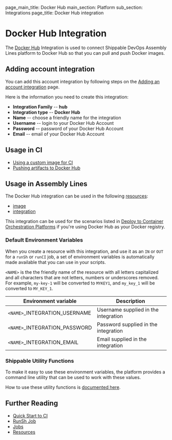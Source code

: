 page_main_title: Docker Hub
main_section: Platform
sub_section: Integrations
page_title: Docker Hub integration

# Docker Hub Integration

The [Docker Hub](https://hub.docker.com/) Integration is used to connect Shippable DevOps Assembly Lines platform to Docker Hub so that you can pull and push Docker images.

## Adding account integration

You can add this account integration by following steps on the [Adding an account integration](/platform/management/integrations/#adding-an-account-integration) page.

Here is the information you need to create this integration:

* **Integration Family** -- **hub**
* **Integration type** -- **Docker Hub**
* **Name** -- choose a friendly name for the integration
* **Username** -- login to your Docker Hub Account
* **Password** -- password of your Docker Hub Account
* **Email** -- email of your Docker Hub Account

## Usage in CI

* [Using a custom image for CI](/ci/custom-docker-image/)
* [Pushing artifacts to Docker Hub](/ci/push-to-docker-hub/)

## Usage in Assembly Lines

The Docker Hub integration can be used in the following [resources](/platform/workflow/resource/overview/):

* [image](/platform/workflow/resource/image)
* [integration](/platform/workflow/resource/integration)

This integration can be used for the scenarios listed in [Deploy to Container Orchestration Platforms](/deploy/deploy-docker-overview/) if you're using Docker Hub as your Docker registry. 

### Default Environment Variables
When you create a resource with this integration, and use it as an `IN` or `OUT` for a `runSh` or `runCI` job, a set of environment variables is automatically made available that you can use in your scripts.

`<NAME>` is the the friendly name of the resource with all letters capitalized and all characters that are not letters, numbers or underscores removed. For example, `my-key-1` will be converted to `MYKEY1`, and `my_key_1` will be converted to `MY_KEY_1`.

| Environment variable						| Description                         |
| ------------- 								|------------------------------------ |
| `<NAME>`\_INTEGRATION\_USERNAME   		| Username supplied in the integration |
| `<NAME>`\_INTEGRATION\_PASSWORD			| Password supplied in the integration |
| `<NAME>`\_INTEGRATION\_EMAIL			| Email supplied in the integration |

### Shippable Utility Functions
To make it easy to use these environment variables, the platform provides a command line utility that can be used to work with these values.

How to use these utility functions is [documented here](/platform/tutorial/workflow/using-shipctl).

## Further Reading
* [Quick Start to CI](/getting-started/ci-sample)
* [RunSh Job](/platform/workflow/job/runsh)
* [Jobs](/platform/workflow/job/overview)
* [Resources](/platform/workflow/resource/overview)
